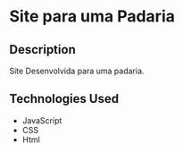 # Site para uma Padaria

## Description

Site Desenvolvida para uma padaria. 

## Technologies Used

- JavaScript
- CSS
- Html


